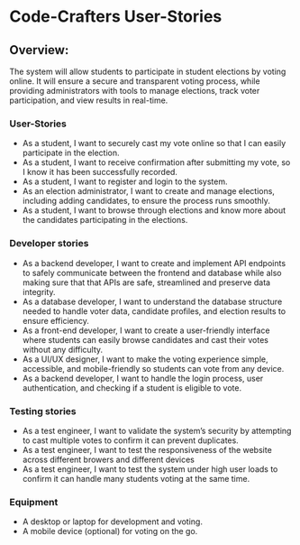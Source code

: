 # Code-Crafters User-Stories

## Overview:
The system will allow students to participate in student elections by voting online. It will ensure a secure and transparent voting process, while providing administrators with tools to manage elections, track voter participation, and view results in real-time. 

### User-Stories
- As a student, I want to securely cast my vote online so that I can easily participate in the election.
- As a student, I want to receive confirmation after submitting my vote, so I know it has been successfully recorded. 
- As a student, I want to register and login to the system.
- As an election administrator, I want to create and manage elections, including adding candidates, to ensure the process runs smoothly.
- As a student, I want to browse through elections and know more about the candidates participating in the elections.


### Developer stories
- As a backend developer, I want to create and implement API endpoints to safely communicate between the frontend and database while also making sure that that APIs are safe, streamlined and preserve data integrity. 
- As a database developer, I want to understand the database structure needed to handle voter data, candidate profiles, and election results to ensure efficiency. 
- As a front-end developer, I want to create a user-friendly interface where students can easily browse candidates and cast their votes without any difficulty. 
- As a UI/UX designer, I want to make the voting experience simple, accessible, and mobile-friendly so students can vote from any device. 
- As a backend developer, I want to handle the login process, user authentication, and checking if a student is eligible to vote. 


### Testing stories
- As a test engineer, I want to validate the system’s security by attempting to cast multiple votes to confirm it can prevent duplicates.
- As a test engineer, I want to test the responsiveness of the website across different browers and different devices
- As a test engineer, I want to test the system under high user loads to confirm it can handle many students voting at the same time.


### Equipment
- A desktop or laptop for development and voting.
- A mobile device (optional) for voting on the go.